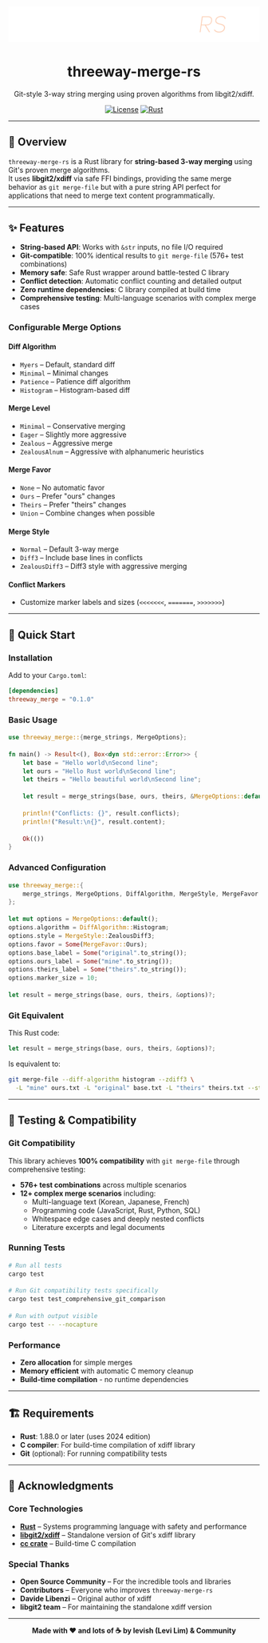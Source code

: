 <div align="center">
  <img src="./assets/banner.png" alt="3way merge"/>

# threeway-merge-rs

Git-style 3-way string merging using proven algorithms from libgit2/xdiff.

[![License](https://img.shields.io/badge/License-MIT-green.svg)](https://opensource.org/licenses/MIT)
[![Rust](https://img.shields.io/badge/rust-1.88.0+-orange.svg?logo=rust)](https://www.rust-lang.org/)

</div>

---

## 🌟 Overview

`threeway-merge-rs` is a Rust library for **string-based 3-way merging** using Git's proven merge algorithms.  
It uses **libgit2/xdiff** via safe FFI bindings, providing the same merge behavior as `git merge-file` but with a pure string API perfect for applications that need to merge text content programmatically.

---

## ✨ Features

- **String-based API**: Works with `&str` inputs, no file I/O required
- **Git-compatible**: 100% identical results to `git merge-file` (576+ test combinations)
- **Memory safe**: Safe Rust wrapper around battle-tested C library
- **Conflict detection**: Automatic conflict counting and detailed output
- **Zero runtime dependencies**: C library compiled at build time
- **Comprehensive testing**: Multi-language scenarios with complex merge cases

### Configurable Merge Options

#### Diff Algorithm
- `Myers` – Default, standard diff
- `Minimal` – Minimal changes
- `Patience` – Patience diff algorithm
- `Histogram` – Histogram-based diff

#### Merge Level
- `Minimal` – Conservative merging
- `Eager` – Slightly more aggressive
- `Zealous` – Aggressive merge
- `ZealousAlnum` – Aggressive with alphanumeric heuristics

#### Merge Favor
- `None` – No automatic favor
- `Ours` – Prefer "ours" changes
- `Theirs` – Prefer "theirs" changes
- `Union` – Combine changes when possible

#### Merge Style
- `Normal` – Default 3-way merge
- `Diff3` – Include base lines in conflicts
- `ZealousDiff3` – Diff3 style with aggressive merging

#### Conflict Markers
- Customize marker labels and sizes (`<<<<<<<`, `=======`, `>>>>>>>`)

---

## 🚀 Quick Start

### Installation

Add to your `Cargo.toml`:

```toml
[dependencies]
threeway_merge = "0.1.0"
```

### Basic Usage

```rust
use threeway_merge::{merge_strings, MergeOptions};

fn main() -> Result<(), Box<dyn std::error::Error>> {
    let base = "Hello world\nSecond line";
    let ours = "Hello Rust world\nSecond line"; 
    let theirs = "Hello beautiful world\nSecond line";

    let result = merge_strings(base, ours, theirs, &MergeOptions::default())?;
    
    println!("Conflicts: {}", result.conflicts);
    println!("Result:\n{}", result.content);
    
    Ok(())
}
```

### Advanced Configuration

```rust
use threeway_merge::{
    merge_strings, MergeOptions, DiffAlgorithm, MergeStyle, MergeFavor
};

let mut options = MergeOptions::default();
options.algorithm = DiffAlgorithm::Histogram;
options.style = MergeStyle::ZealousDiff3;
options.favor = Some(MergeFavor::Ours);
options.base_label = Some("original".to_string());
options.ours_label = Some("mine".to_string());
options.theirs_label = Some("theirs".to_string());
options.marker_size = 10;

let result = merge_strings(base, ours, theirs, &options)?;
```

### Git Equivalent

This Rust code:
```rust
let result = merge_strings(base, ours, theirs, &options)?;
```

Is equivalent to:
```bash
git merge-file --diff-algorithm histogram --zdiff3 \
  -L "mine" ours.txt -L "original" base.txt -L "theirs" theirs.txt --stdout
```

---

## 🧪 Testing & Compatibility

### Git Compatibility
This library achieves **100% compatibility** with `git merge-file` through comprehensive testing:
- **576+ test combinations** across multiple scenarios
- **12+ complex merge scenarios** including:
  - Multi-language text (Korean, Japanese, French)
  - Programming code (JavaScript, Rust, Python, SQL)
  - Whitespace edge cases and deeply nested conflicts
  - Literature excerpts and legal documents

### Running Tests
```bash
# Run all tests
cargo test

# Run Git compatibility tests specifically
cargo test test_comprehensive_git_comparison

# Run with output visible
cargo test -- --nocapture
```

### Performance
- **Zero allocation** for simple merges
- **Memory efficient** with automatic C memory cleanup
- **Build-time compilation** - no runtime dependencies

---

## 🏗️ Requirements

- **Rust**: 1.88.0 or later (uses 2024 edition)
- **C compiler**: For build-time compilation of xdiff library
- **Git** (optional): For running compatibility tests

---

## 🙏 Acknowledgments

### Core Technologies
- [**Rust**](https://www.rust-lang.org/) – Systems programming language with safety and performance
- [**libgit2/xdiff**](https://github.com/libgit2/xdiff) – Standalone version of Git's xdiff library
- [**cc crate**](https://github.com/rust-lang/cc-rs) – Build-time C compilation

### Special Thanks
- **Open Source Community** – For the incredible tools and libraries
- **Contributors** – Everyone who improves `threeway-merge-rs`
- **Davide Libenzi** – Original author of xdiff
- **libgit2 team** – For maintaining the standalone xdiff version

---

<div align="center">
<b>Made with ♥️ and lots of ☕ by levish (Levi Lim) & Community</b>
</div>
